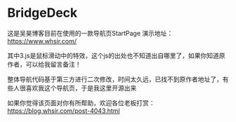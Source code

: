 # BridgeDeck
这是吴昊博客目前在使用的一款导航页StartPage
演示地址：https://www.whsir.com/

其中3.js是鼠标滑动中的特效，这个js的出处也不知道出自哪里了，如果你知道原作者，可以给我留言备注！

整体导航代码基于第三方进行二次修改，时间太久远，已找不到原作者地址了，有些人很喜欢我这个导航页，于是我这里开源出来

如果你觉得该页面对你有所帮助，欢迎各位老板打赏：https://blog.whsir.com/post-4043.html